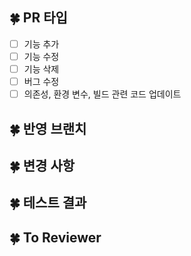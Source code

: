 ## 🍀 PR 타입
- [ ] 기능 추가
- [ ] 기능 수정
- [ ] 기능 삭제
- [ ] 버그 수정
- [ ] 의존성, 환경 변수, 빌드 관련 코드 업데이트

## 🍀 반영 브랜치
<!-- feat/#issue -> dev와 같이 반영 브랜치를 표시합니다 -->
<!-- closed #issue로 merge되면 issue가 자동으로 close되게 해줍니다 -->

## 🍀 변경 사항
<!-- 로그인 시, 구글 소셜 로그인 기능을 추가했습니다. 와 같이 작성합니다 -->

## 🍀 테스트 결과
<!-- local에서 postman으로 요청한 결과를 첨부합니다 -->

## 🍀 To Reviewer
<!-- 나중에라도 review 받고 싶은 point를 작성합니다 -->

